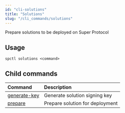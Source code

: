 ```yaml
---
id: "cli-solutions"
title: "Solutions"
slug: "/cli_commands/solutions"
---
```


Prepare solutions to be deployed on Super Protocol

## Usage

```
spctl solutions <command>
```

## Child commands

|**Command**|**Description**|
| :- | :- |
|[generate-key](/testnet/cli/commands/solutions/generate-key)|Generate solution signing key|
|[prepare](/testnet/cli/commands/solutions/prepare)|Prepare solution for deployment|